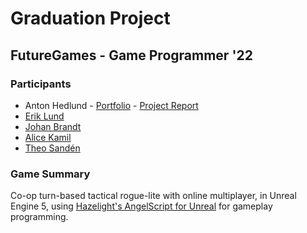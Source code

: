 # Graduation Project
## FutureGames - Game Programmer '22

### Participants
- Anton Hedlund - [Portfolio](https://www.antonhedlund.com/) - [Project Report](Docs/Report/Anton/ReportDraft.md)
- [Erik Lund](https://lunderik.wixsite.com/portfolio)
- [Johan Brandt](https://www.johanbrandt.com/)
- [Alice Kamil](https://alicekamil.com/)
- [Theo Sandén](https://www.theosanden.com/)

### Game Summary
Co-op turn-based tactical rogue-lite with online multiplayer, in Unreal Engine 5, using [Hazelight's AngelScript for Unreal](https://angelscript.hazelight.se/) for gameplay programming.
